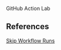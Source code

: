 GitHub Action Lab

## References

[Skip Workflow Runs](https://docs.github.com/en/actions/managing-workflow-runs/skipping-workflow-runs)
